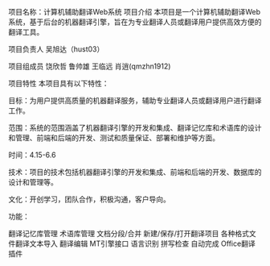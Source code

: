 项目名称：计算机辅助翻译Web系统
项目介绍
本项目是一个计算机辅助翻译Web系统，基于后台的机器翻译引擎，旨在为专业翻译人员或翻译用户提供高效方便的翻译工具。

项目负责人
吴旭达（hust03）

项目组成员
饶欣哲
鲁帅雄
王临远
肖逍(qmzhn1912)

项目特性
本项目具有以下特性：

目标：为用户提供高质量的机器翻译服务，辅助专业翻译人员或翻译用户进行翻译工作。

范围：系统的范围涵盖了机器翻译引擎的开发和集成、翻译记忆库和术语库的设计和管理、前端和后端的开发、测试和质量保证、部署和维护等方面。

时间：4.15-6.6

技术：项目的技术包括机器翻译引擎的开发和集成、前端和后端的开发、数据库的设计和管理等。

文化：开创学习，团队合作，积极沟通，客户导向。

功能：

翻译记忆库管理
术语库管理
文档分段/合并
新建/保存/打开翻译项目
各种格式文件翻译文本导入
翻译编辑
MT引擎接口
语言识别
拼写检查
自动完成
Office翻译插件
